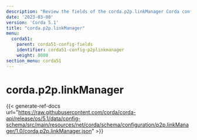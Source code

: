 ```yaml
---
description: "Review the fields of the corda.p2p.linkManager Corda configuration section."
date: '2023-03-08'
version: 'Corda 5.1'
title: "corda.p2p.linkManager"
menu:
  corda51:
    parent: corda51-config-fields
    identifier: corda51-config-p2plinkmanager
    weight: 8000
section_menu: corda51
---
```

# corda.p2p.linkManager

{{< generate-ref-docs url="https://raw.githubusercontent.com/corda/corda-api/release/os/5.1/data/config-schema/src/main/resources/net/corda/schema/configuration/p2p.linkManager/1.0/corda.p2p.linkManager.json" >}}
